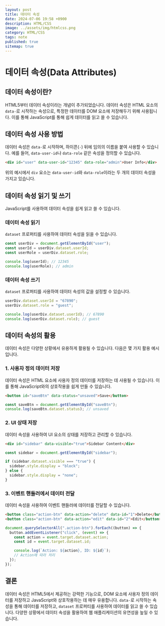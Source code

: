 ```yaml
---
layout: post
title: 데이터 속성
date: 2024-07-06 19:58 +0900
description: HTML/CSS
image: ../assets/img/htmlcss.png
category: HTML/CSS
tags: note
published: true
sitemap: true
---
```


# 데이터 속성(Data Attributes)

## 데이터 속성이란?

HTML5부터 데이터 속성이라는 개념이 추가되었습니다. 데이터 속성은 HTML 요소의 `data-`로 시작하는 속성으로, 특정한 데이터를 DOM 요소에 저장해두기 위해 사용됩니다. 이를 통해 JavaScript를 통해 쉽게 데이터를 읽고 쓸 수 있습니다.

## 데이터 속성 사용 방법

데이터 속성은 `data-`로 시작하며, 하이픈(`-`) 뒤에 임의의 이름을 붙여 사용할 수 있습니다. 예를 들어, `data-user-id`나 `data-role` 같은 속성을 정의할 수 있습니다.

```html
<div id="user" data-user-id="12345" data-role="admin">User Info</div>
```

위의 예시에서 `div` 요소는 `data-user-id`와 `data-role`이라는 두 개의 데이터 속성을 가지고 있습니다.

## 데이터 속성 읽기 및 쓰기

JavaScript를 사용하여 데이터 속성을 쉽게 읽고 쓸 수 있습니다.

### 데이터 속성 읽기

`dataset` 프로퍼티를 사용하여 데이터 속성을 읽을 수 있습니다.

```javascript
const userDiv = document.getElementById("user");
const userId = userDiv.dataset.userId;
const userRole = userDiv.dataset.role;

console.log(userId); // 12345
console.log(userRole); // admin
```

### 데이터 속성 쓰기

`dataset` 프로퍼티를 사용하여 데이터 속성의 값을 설정할 수 있습니다.

```javascript
userDiv.dataset.userId = "67890";
userDiv.dataset.role = "guest";

console.log(userDiv.dataset.userId); // 67890
console.log(userDiv.dataset.role); // guest
```

## 데이터 속성의 활용

데이터 속성은 다양한 상황에서 유용하게 활용될 수 있습니다. 다음은 몇 가지 활용 예시입니다.

### 1. 사용자 정의 데이터 저장

데이터 속성은 HTML 요소에 사용자 정의 데이터를 저장하는 데 사용될 수 있습니다. 이를 통해 JavaScript와의 상호작용을 쉽게 만들 수 있습니다.

```html
<button id="saveBtn" data-status="unsaved">Save</button>
```

```javascript
const saveBtn = document.getElementById("saveBtn");
console.log(saveBtn.dataset.status); // unsaved
```

### 2. UI 상태 저장

데이터 속성을 사용하여 UI 요소의 상태를 저장하고 관리할 수 있습니다.

```html
<div id="sidebar" data-visible="true">Sidebar Content</div>
```

```javascript
const sidebar = document.getElementById("sidebar");

if (sidebar.dataset.visible === "true") {
  sidebar.style.display = "block";
} else {
  sidebar.style.display = "none";
}
```

### 3. 이벤트 핸들러에서 데이터 전달

데이터 속성을 사용하여 이벤트 핸들러에 데이터를 전달할 수 있습니다.

```html
<button class="action-btn" data-action="delete" data-id="1">Delete</button>
<button class="action-btn" data-action="edit" data-id="2">Edit</button>
```

```javascript
document.querySelectorAll(".action-btn").forEach((button) => {
  button.addEventListener("click", (event) => {
    const action = event.target.dataset.action;
    const id = event.target.dataset.id;

    console.log(`Action: ${action}, ID: ${id}`);
    // Action에 따라 처리
  });
});
```

## 결론

데이터 속성은 HTML5에서 제공하는 강력한 기능으로, DOM 요소에 사용자 정의 데이터를 저장하고 JavaScript와 상호작용하는 데 매우 유용합니다. `data-`로 시작하는 속성을 통해 데이터를 저장하고, `dataset` 프로퍼티를 사용하여 데이터를 읽고 쓸 수 있습니다. 다양한 상황에서 데이터 속성을 활용하여 웹 애플리케이션의 유연성을 높일 수 있습니다.

